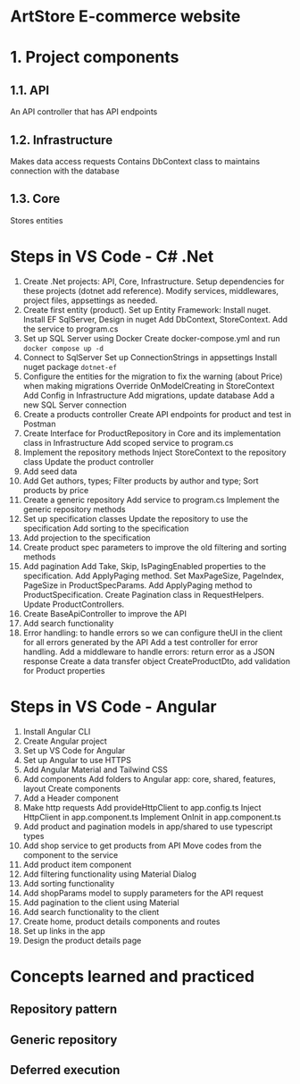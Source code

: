 # ArtStore E-commerce website

# 1. Project components

## 1.1. API

An API controller that has API endpoints

## 1.2. Infrastructure

Makes data access requests
Contains DbContext class to maintains connection with the database

## 1.3. Core

Stores entities

# Steps in VS Code - C# .Net

1. Create .Net projects: API, Core, Infrastructure.
   Setup dependencies for these projects (dotnet add reference).
   Modify services, middlewares, project files, appsettings as needed.
2. Create first entity (product).
   Set up Entity Framework: Install nuget. Install EF SqlServer, Design in nuget
   Add DbContext, StoreContext.
   Add the service to program.cs
3. Set up SQL Server using Docker
   Create docker-compose.yml and run `docker compose up -d`
4. Connect to SqlServer
   Set up ConnectionStrings in appsettings
   Install nuget package `dotnet-ef`
5. Configure the entities for the migration to fix the warning (about Price) when making migrations
   Override OnModelCreating in StoreContext
   Add Config in Infrastructure
   Add migrations, update database
   Add a new SQL Server connection
6. Create a products controller
   Create API endpoints for product and test in Postman
7. Create Interface for ProductRepository in Core and its implementation class in Infrastructure
   Add scoped service to program.cs
8. Implement the repository methods
   Inject StoreContext to the repository class
   Update the product controller
9. Add seed data
10. Add Get authors, types; Filter products by author and type; Sort products by price
11. Create a generic repository
    Add service to program.cs
    Implement the generic repository methods
12. Set up specification classes
    Update the repository to use the specification
    Add sorting to the specification
13. Add projection to the specification
14. Create product spec parameters to improve the old filtering and sorting methods
15. Add pagination
    Add Take, Skip, IsPagingEnabled properties to the specification.
    Add ApplyPaging method.
    Set MaxPageSize, PageIndex, PageSize in ProductSpecParams.
    Add ApplyPaging method to ProductSpecification.
    Create Pagination class in RequestHelpers.
    Update ProductControllers.
16. Create BaseApiController to improve the API
17. Add search functionality
18. Error handling: to handle errors so we can configure theUI in the client for all errors generated by the API
    Add a test controller for error handling.
    Add a middleware to handle errors: return error as a JSON response
    Create a data transfer object CreateProductDto, add validation for Product properties

# Steps in VS Code - Angular

1. Install Angular CLI
2. Create Angular project
3. Set up VS Code for Angular
4. Set up Angular to use HTTPS
5. Add Angular Material and Tailwind CSS
6. Add components
   Add folders to Angular app: core, shared, features, layout
   Create components
7. Add a Header component
8. Make http requests
   Add provideHttpClient to app.config.ts
   Inject HttpClient in app.component.ts
   Implement OnInit in app.component.ts
9. Add product and pagination models in app/shared to use typescript types
10. Add shop service to get products from API
    Move codes from the component to the service
11. Add product item component
12. Add filtering functionality using Material Dialog
13. Add sorting functionality
14. Add shopParams model to supply parameters for the API request
15. Add pagination to the client using Material
16. Add search functionality to the client
17. Create home, product details components and routes
18. Set up links in the app
19. Design the product details page

# Concepts learned and practiced

## Repository pattern

## Generic repository

## Deferred execution
